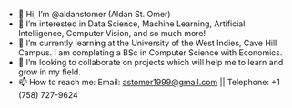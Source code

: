 - 👋 Hi, I’m @aldanstomer (Aldan St. Omer)
- 👀 I’m interested in Data Science, Machine Learning, Artificial Intelligence, Computer Vision, and so much more!
- 🌱 I’m currently learning at the University of the West Indies, Cave Hill Campus. I am completing a BSc in Computer Science with Economics.
- 💞️ I’m looking to collaborate on projects which will help me to learn and grow in my field.
- 📫 How to reach me: Email: astomer1999@gmail.com || Telephone: +1 (758) 727-9624

<!---
aldanstomer/aldanstomer is a ✨ special ✨ repository because its `README.md` (this file) appears on your GitHub profile.
You can click the Preview link to take a look at your changes.
--->
